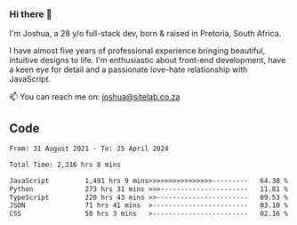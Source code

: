 ### Hi there 👋

I'm Joshua, a 28 y/o full-stack dev, born & raised in Pretoria, South Africa. 

I have almost five years of professional experience bringing beautiful, intuitive designs to life. I'm enthusiastic about front-end development, have a keen eye for detail and a passionate love-hate relationship with JavaScript.

📫 You can reach me on: joshua@sitelab.co.za

## **Code**

<!--START_SECTION:waka-->

```txt
From: 31 August 2021 - To: 25 April 2024

Total Time: 2,316 hrs 8 mins

JavaScript         1,491 hrs 9 mins>>>>>>>>>>>>>>>>---------   64.38 %
Python             273 hrs 31 mins >>>----------------------   11.81 %
TypeScript         220 hrs 43 mins >>-----------------------   09.53 %
JSON               71 hrs 41 mins  >------------------------   03.10 %
CSS                50 hrs 3 mins   >------------------------   02.16 %
```

<!--END_SECTION:waka-->
